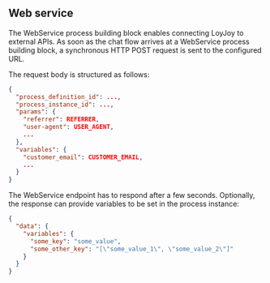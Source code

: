 ## Web service

The WebService process building block enables connecting LoyJoy to external APIs. As soon as the chat flow arrives at a WebService process building block, a synchronous HTTP POST request is sent to the configured URL.

The request body is structured as follows:

```json
{
  "process_definition_id": ...,
  "process_instance_id": ...,
  "params": {
    "referrer": REFERRER,
    "user-agent": USER_AGENT,
    ...
  },
  "variables": {
    "customer_email": CUSTOMER_EMAIL,
    ...
  }
}
```


The WebService endpoint has to respond after a few seconds. Optionally, the response can provide variables to be set in the process instance:

```json
{
  "data": {
    "variables": {
      "some_key": "some_value",
      "some_other_key": "[\"some_value_1\", \"some_value_2\"]"
    }
  }
}
```
